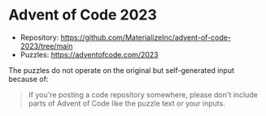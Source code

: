 # Advent of Code 2023

* Repository: https://github.com/MaterializeInc/advent-of-code-2023/tree/main
* Puzzles: https://adventofcode.com/2023

The puzzles do not operate on the original but self-generated input because of:
> If you're posting a code repository somewhere, please don't include parts of Advent of Code like the puzzle text or your inputs.
